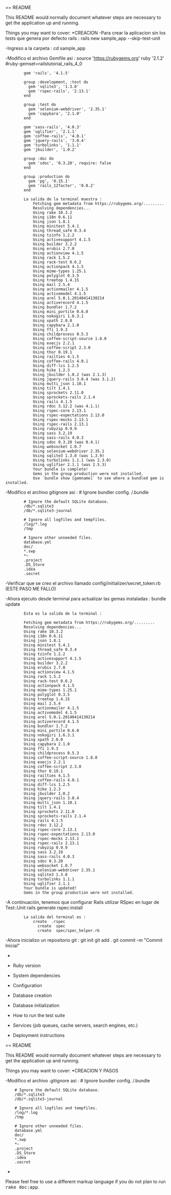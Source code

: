 == README

This README would normally document whatever steps are necessary to get the
application up and running.

Things you may want to cover:
*CREACION
-Para crear la aplicacion sin los tests que genera por defecto rails :
		rails new sample_app --skip-test-unit

-Ingreso a la carpeta :
		cd sample_app

-Modifico el archivo Gemfile asi :
			source 'https://rubygems.org'
			ruby '2.1.2'
			#ruby-gemset=railstutorial_rails_4_0

			gem 'rails', '4.1.5'

			group :development, :test do
			  gem 'sqlite3', '1.3.8'
			  gem 'rspec-rails', '2.13.1'
			end

			group :test do
			  gem 'selenium-webdriver', '2.35.1'
			  gem 'capybara', '2.1.0'
			end

			gem 'sass-rails', '4.0.3'
			gem 'uglifier', '2.1.1'
			gem 'coffee-rails', '4.0.1'
			gem 'jquery-rails', '3.0.4'
			gem 'turbolinks', '1.1.1'
			gem 'jbuilder', '1.0.2'

			group :doc do
			  gem 'sdoc', '0.3.20', require: false
			end

			group :production do
			  gem 'pg', '0.15.1'
			  gem 'rails_12factor', '0.0.2'
			end

			La salida de la terminal muestra :
				Fetching gem metadata from https://rubygems.org/.........
				Resolving dependencies...
				Using rake 10.3.2
				Using i18n 0.6.11
				Using json 1.8.1
				Using minitest 5.4.1
				Using thread_safe 0.3.4
				Using tzinfo 1.2.2
				Using activesupport 4.1.5
				Using builder 3.2.2
				Using erubis 2.7.0
				Using actionview 4.1.5
				Using rack 1.5.2
				Using rack-test 0.6.2
				Using actionpack 4.1.5
				Using mime-types 1.25.1
				Using polyglot 0.3.5
				Using treetop 1.4.15
				Using mail 2.5.4
				Using actionmailer 4.1.5
				Using activemodel 4.1.5
				Using arel 5.0.1.20140414130214
				Using activerecord 4.1.5
				Using bundler 1.7.2
				Using mini_portile 0.6.0
				Using nokogiri 1.6.3.1
				Using xpath 2.0.0
				Using capybara 2.1.0
				Using ffi 1.9.3
				Using childprocess 0.5.3
				Using coffee-script-source 1.8.0
				Using execjs 2.2.1
				Using coffee-script 2.3.0
				Using thor 0.19.1
				Using railties 4.1.5
				Using coffee-rails 4.0.1
				Using diff-lcs 1.2.5
				Using hike 1.2.3
				Using jbuilder 1.0.2 (was 2.1.3)
				Using jquery-rails 3.0.4 (was 3.1.2)
				Using multi_json 1.10.1
				Using tilt 1.4.1
				Using sprockets 2.11.0
				Using sprockets-rails 2.1.4
				Using rails 4.1.5
				Using rdoc 3.12.2 (was 4.1.1)
				Using rspec-core 2.13.1
				Using rspec-expectations 2.13.0
				Using rspec-mocks 2.13.1
				Using rspec-rails 2.13.1
				Using rubyzip 0.9.9
				Using sass 3.2.19
				Using sass-rails 4.0.3
				Using sdoc 0.3.20 (was 0.4.1)
				Using websocket 1.0.7
				Using selenium-webdriver 2.35.1
				Using sqlite3 1.3.8 (was 1.3.9)
				Using turbolinks 1.1.1 (was 2.3.0)
				Using uglifier 2.1.1 (was 2.5.3)
				Your bundle is complete!
				Gems in the group production were not installed.
				Use `bundle show [gemname]` to see where a bundled gem is installed.

-Modifico el archivo gitignore asi :
			# Ignore bundler config.
			/.bundle

			# Ignore the default SQLite database.
			/db/*.sqlite3
			/db/*.sqlite3-journal

			# Ignore all logfiles and tempfiles.
			/log/*.log
			/tmp

			# Ignore other unneeded files.
			database.yml
			doc/
			*.swp
			*~
			.project
			.DS_Store
			.idea
			.secret
-Verificar que se creo el archivo llamado config/initializer/secret_token.rb (ESTE PASO ME FALLO)


-Ahora ejecuto desde terminal para actualizar las gemas instaladas :
			bundle update

			Esta es la salida de la terminal :

			Fetching gem metadata from https://rubygems.org/.........
			Resolving dependencies...
			Using rake 10.3.2
			Using i18n 0.6.11
			Using json 1.8.1
			Using minitest 5.4.1
			Using thread_safe 0.3.4
			Using tzinfo 1.2.2
			Using activesupport 4.1.5
			Using builder 3.2.2
			Using erubis 2.7.0
			Using actionview 4.1.5
			Using rack 1.5.2
			Using rack-test 0.6.2
			Using actionpack 4.1.5
			Using mime-types 1.25.1
			Using polyglot 0.3.5
			Using treetop 1.4.15
			Using mail 2.5.4
			Using actionmailer 4.1.5
			Using activemodel 4.1.5
			Using arel 5.0.1.20140414130214
			Using activerecord 4.1.5
			Using bundler 1.7.2
			Using mini_portile 0.6.0
			Using nokogiri 1.6.3.1
			Using xpath 2.0.0
			Using capybara 2.1.0
			Using ffi 1.9.3
			Using childprocess 0.5.3
			Using coffee-script-source 1.8.0
			Using execjs 2.2.1
			Using coffee-script 2.3.0
			Using thor 0.19.1
			Using railties 4.1.5
			Using coffee-rails 4.0.1
			Using diff-lcs 1.2.5
			Using hike 1.2.3
			Using jbuilder 1.0.2
			Using jquery-rails 3.0.4
			Using multi_json 1.10.1
			Using tilt 1.4.1
			Using sprockets 2.11.0
			Using sprockets-rails 2.1.4
			Using rails 4.1.5
			Using rdoc 3.12.2
			Using rspec-core 2.13.1
			Using rspec-expectations 2.13.0
			Using rspec-mocks 2.13.1
			Using rspec-rails 2.13.1
			Using rubyzip 0.9.9
			Using sass 3.2.19
			Using sass-rails 4.0.3
			Using sdoc 0.3.20
			Using websocket 1.0.7
			Using selenium-webdriver 2.35.1
			Using sqlite3 1.3.8
			Using turbolinks 1.1.1
			Using uglifier 2.1.1
			Your bundle is updated!
			Gems in the group production were not installed.

-A continuación, tenemos que configurar Rails utilizar RSpec en lugar de Test::Unit
			rails generate rspec:install

			La salida del terminal es :
				create  .rspec
			      create  spec
			      create  spec/spec_helper.rb
 
 -Ahora inicializo un repositorio git :
 			git init
 			git add .
 			git commit -m "Commit Inicial"

 -

* Ruby version

* System dependencies

* Configuration

* Database creation

* Database initialization

* How to run the test suite

* Services (job queues, cache servers, search engines, etc.)

* Deployment instructions






== README

This README would normally document whatever steps are necessary to get the
application up and running.

Things you may want to cover:
*CREACION Y PASOS



-Modifico el archivo .gitignore asi :
		# Ignore bundler config.
		/.bundle

		# Ignore the default SQLite database.
		/db/*.sqlite3
		/db/*.sqlite3-journal

		# Ignore all logfiles and tempfiles.
		/log/*.log
		/tmp

		# Ignore other unneeded files.
		database.yml
		doc/
		*.swp
		*~
		.project
		.DS_Store
		.idea
		.secret

-










Please feel free to use a different markup language if you do not plan to run
<tt>rake doc:app</tt>.
